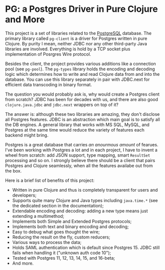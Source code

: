 # PG: a Postgres Driver in Pure Clojure and More

[postgres]: https://www.postgresql.org/

This project is a set of libraries related to the [PostgreSQL][postgres]
database. The primary library called `pg-client` is a driver for Postgres
written in pure Clojure. By purity I mean, neither JDBC nor any other
third-party Java libraries are involved. Everything is hold by a TCP socket plus
implementation of Posrgres Wire protocol.

Besides the client, the project provides various additions like a connection
pool (see `pg-pool`). The `pg-types` library holds the encoding and decoding
logic which determines how to write and read Clojure data from and into the
database. You can use this library separately in pair with JDBC.next for
efficient data transcoding in binary format.

The question you would probably ask is, why would create a Postgres client from
scratch? JDBC has been for decades with us, and there are also good
`clojure.java.jdbc` and `jdbc.next` wrappers on top of it?

The answer is: although these two libraries are amazing, they don't disclose all
Postgres features. JDBC is an abstraction which main goal is to satisfy all the
DB engines. A general library that works with MS SQL, MySQL, and Postgres at the
same time would reduce the variety of features each backend might bring.

Postgres is a great database that carries *an anourmous amount* of fearues. I've
been working with Postgres a lot and in each project, I have to invent a wheel
from scratch: add JSON support, type mapping, smart `ResultSet` processing and
so on. I strongly believe there should be a client that pairs Postgres and
Clojure seamlessly, when all the features availabe out from the box.

Here is a brief list of benefits of this project:

- Written in pure Clojure and thus is completely transparent for users and
  developers;
- Supports quite many Clojure and Java types including `java.time.*` (see the
  dedicated section in the documentation);
- Extendable encoding and decoding: adding a new type means just extending a
  multimethod;
- Implements both Simple and Extended Postgres protocols;
- Implements both text and binary encoding and decoding;
- Easy to debug what goes thought the wire;
- Reducing the result on the fly, custom reducers;
- Various ways to process the data;
- Holds SAML authentication which is default since Postgres 15. JDBC still fails
  when handling it ("unknown auth code 10");
- Tested with Postgres 11, 12, 13, 14, 15, and 16-beta;
- And more.
